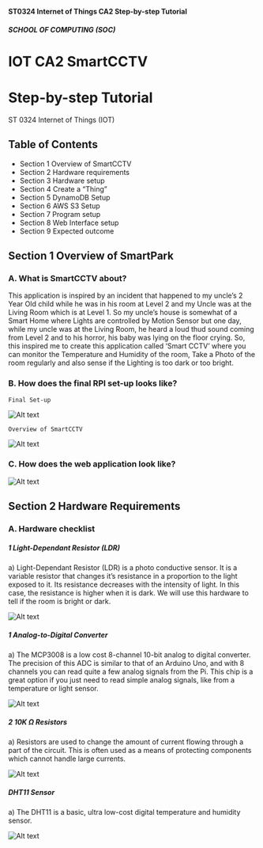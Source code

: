 **ST0324 Internet of Things CA2 Step-by-step Tutorial**

##### SCHOOL OF COMPUTING (SOC)

# IOT CA2 SmartCCTV

# Step-by-step Tutorial

ST 0324 Internet of Things (IOT)

## Table of Contents


- Section 1 Overview of SmartCCTV
- Section 2 Hardware requirements
- Section 3 Hardware setup
- Section 4 Create a “Thing”
- Section 5 DynamoDB Setup
- Section 6 AWS S3 Setup
- Section 7 Program setup
- Section 8 Web Interface setup
- Section 9 Expected outcome


## Section 1 Overview of SmartPark

### A. What is SmartCCTV about?

This application is inspired by an incident that happened to my uncle’s 2 Year Old child while he was in his room at Level 2 and my Uncle was at the Living Room which is at Level 1. So my uncle’s house is somewhat of a Smart Home where Lights are controlled by Motion Sensor but one day, while my uncle was at the Living Room, he heard a loud thud sound coming from Level 2 and to his horror, his baby was lying on the floor crying. So, this inspired me to create this application called ‘Smart CCTV’ where you can monitor the Temperature and Humidity of the room, Take a Photo of the room regularly and also sense if the Lighting is too dark or too bright.

### B. How does the final RPI set-up looks like?

```
Final Set-up
```

![Alt text](https://github.com/edee17/IOT_CA2/blob/master/README(IMAGES)/RPI_Setup.jpg "Optional title")

```
Overview of SmartCCTV
```

![Alt text](https://github.com/edee17/IOT_CA2/blob/master/README(IMAGES)/SystemArchitectureDiagram.jpg "Optional title")


### C. How does the web application look like?
![Alt text](https://github.com/edee17/IOT_CA2/blob/master/README(IMAGES)/WebApp.jpg "Optional title")

## Section 2 Hardware Requirements

### A. Hardware checklist

##### 1 Light-Dependant Resistor (LDR)

a) Light-Dependant Resistor (LDR) is a photo conductive sensor. It is a variable resistor that changes it’s resistance in a proportion to the light exposed to it. Its resistance decreases with the intensity of light. In this case, the resistance is higher when it is dark. We will use this hardware to tell if the room is bright or dark.

![Alt text](https://github.com/edee17/IOT_CA2/blob/master/README(IMAGES)/LDR.jpg "Optional title")

##### 1 Analog-to-Digital Converter

a) The MCP3008 is a low cost 8-channel 10-bit analog to digital converter.  The precision of this ADC is similar to that of an Arduino Uno, and with 8 channels you can read quite a few analog signals from the Pi.  This chip is a great option if you just need to read simple analog signals, like from a temperature or light sensor.

![Alt text](https://github.com/edee17/IOT_CA2/blob/master/README(IMAGES)/MCP3008ADC.jpg "Optional title")

##### 2 10K Ω Resistors

a) Resistors are used to change the amount of current flowing through a part of the circuit. This is often used as a means of protecting components which cannot handle large currents.

![Alt text](https://github.com/edee17/IOT_CA2/blob/master/README(IMAGES)/10KResistor.jpg "Optional title")

##### DHT11 Sensor

a) The DHT11 is a basic, ultra low-cost digital temperature and humidity sensor.

![Alt text](https://github.com/edee17/IOT_CA2/blob/master/README(IMAGES)/DHT11.jpg "Optional title")
